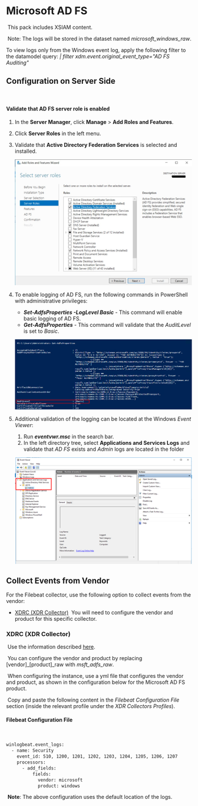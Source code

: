 # Microsoft AD FS
​
This pack includes XSIAM content.

​
Note: The logs will be stored in the dataset named *microsoft_windows_raw*.

To view logs only from the Windows event log, apply the following filter to the datamodel query: *| filter xdm.event.original_event_type="AD FS Auditing"*
## Configuration on Server Side
​
#### Validate that AD FS server role is enabled
1. In the **Server Manager**, click **Manage** > **Add Roles and Features**.
2. Click **Server Roles** in the left menu.
3. Validate that **Active Directory Federation Services** is selected and installed.

   ![Server Screenshot](https://raw.githubusercontent.com/demisto/content/cf0db92559e011d96f94ef21912f316f4b250b36/Packs/MicrosoftADFS/doc_imgs/ADFSEnable.png)
4. To enable logging of AD FS, run the following commands in PowerShell with administrative privileges:
   - ***Set-AdfsProperties -LogLevel Basic*** - This command will enable basic logging of AD FS.
   - ***Get-AdfsProperties*** - This command will validate that the *AuditLevel* is set to *Basic*.

    ![Server Screenshot](https://raw.githubusercontent.com/demisto/content/cf0db92559e011d96f94ef21912f316f4b250b36/Packs/MicrosoftADFS/doc_imgs/ADFSCommands.png)
5. Additional validation of the logging can be located at the Windows *Event Viewer*:

   1. Run ***eventvwr.msc*** in the search bar.
   2.  In the left directory tree, select **Applications and Services Logs** and validate that *AD FS* exists and *Admin* logs are located in the folder

    ![Server Screenshot](https://raw.githubusercontent.com/demisto/content/cf0db92559e011d96f94ef21912f316f4b250b36/Packs/MicrosoftADFS/doc_imgs/ADFSEvent-Viewer.png)

## Collect Events from Vendor
For the Filebeat collector, use the following option to collect events from the vendor:
​
- [XDRC (XDR Collector)](#xdrc-xdr-collector)
​
You will need to configure the vendor and product for this specific collector.
​
### XDRC (XDR Collector)
​
Use the information described [here](https://docs.paloaltonetworks.com/cortex/cortex-xdr/cortex-xdr-pro-admin/cortex-xdr-collectors/xdr-collector-datasets#id7f0fcd4d-b019-4959-a43a-40b03db8a8b2).

​
You can configure the vendor and product by replacing [vendor]\_[product]\_raw with *msft_adfs_raw*.

​
When configuring the instance, use a yml file that configures the vendor and product, as shown in the configuration below for the Microsoft AD FS product.

​
Copy and paste the following content in the *Filebeat Configuration File* section (inside the relevant profile under the *XDR Collectors Profiles*).
​
#### Filebeat Configuration File
​
```
winlogbeat.event_logs:
  - name: Security
    event_id: 510, 1200, 1201, 1202, 1203, 1204, 1205, 1206, 1207
    processors:
      - add_fields:
          fields:
            vendor: microsoft
            product: windows
```
​
**Note**: The above configuration uses the default location of the logs. 
